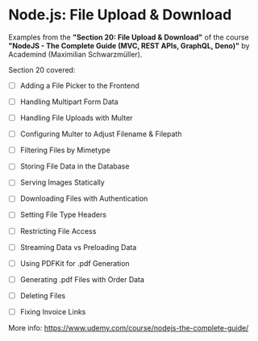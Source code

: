# Node.js: File Upload & Download

Examples from the **"Section 20: File Upload & Download"** of the course **"NodeJS - The Complete Guide (MVC, REST APIs, GraphQL, Deno)"** by Academind (Maximilian Schwarzmüller).

Section 20 covered:

- [ ] Adding a File Picker to the Frontend
- [ ] Handling Multipart Form Data
- [ ] Handling File Uploads with Multer
- [ ] Configuring Multer to Adjust Filename & Filepath
- [ ] Filtering Files by Mimetype
- [ ] Storing File Data in the Database
- [ ] Serving Images Statically
- [ ] Downloading Files with Authentication
- [ ] Setting File Type Headers
- [ ] Restricting File Access
- [ ] Streaming Data vs Preloading Data
- [ ] Using PDFKit for .pdf Generation
- [ ] Generating .pdf Files with Order Data
- [ ] Deleting Files
- [ ] Fixing Invoice Links



More info: https://www.udemy.com/course/nodejs-the-complete-guide/